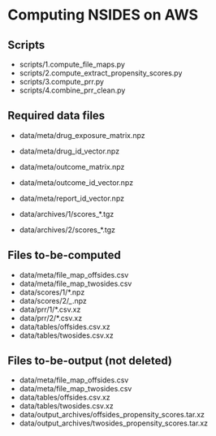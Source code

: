 # Computing NSIDES on AWS

## Scripts

* scripts/1.compute_file_maps.py
* scripts/2.compute_extract_propensity_scores.py
* scripts/3.compute_prr.py
* scripts/4.combine_prr_clean.py

## Required data files

* data/meta/drug_exposure_matrix.npz
* data/meta/drug_id_vector.npz
* data/meta/outcome_matrix.npz
* data/meta/outcome_id_vector.npz
* data/meta/report_id_vector.npz

* data/archives/1/scores_*.tgz
* data/archives/2/scores_*.tgz

## Files to-be-computed

* data/meta/file_map_offsides.csv
* data/meta/file_map_twosides.csv
* data/scores/1/*.npz
* data/scores/2/*_*.npz
* data/prr/1/*.csv.xz
* data/prr/2/*.csv.xz
* data/tables/offsides.csv.xz
* data/tables/twosides.csv.xz

## Files to-be-output (not deleted)

* data/meta/file_map_offsides.csv
* data/meta/file_map_twosides.csv
* data/tables/offsides.csv.xz
* data/tables/twosides.csv.xz
* data/output_archives/offsides_propensity_scores.tar.xz
* data/output_archives/twosides_propensity_scores.tar.xz
